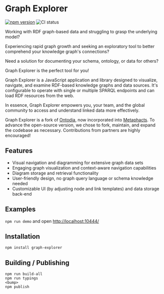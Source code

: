 # Graph Explorer
[![npm version](https://badge.fury.io/js/graph-explorer.svg)](https://www.npmjs.com/package/graph-explorer)
![CI status](https://github.com/zazuko/graph-explorer/workflows/Node.js%20CI/badge.svg)

Working with RDF graph-based data and struggling to grasp the underlying model?

Experiencing rapid graph growth and seeking an exploratory tool to better comprehend your knowledge graph's connections?

Need a solution for documenting your schema, ontology, or data for others?

Graph Explorer is the perfect tool for you!

Graph Explorer is a JavaScript application and library designed to visualize, navigate, and examine RDF-based knowledge graphs and data sources. It's configurable to operate with single or multiple SPARQL endpoints and can load RDF resources from the web.

In essence, Graph Explorer empowers you, your team, and the global community to access and understand linked data more effectively.

Graph Explorer is a fork of [Ontodia](https://github.com/metaphacts/ontodia), now incorporated into [Metaphacts](https://metaphacts.com/). To advance the open-source version, we chose to fork, maintain, and expand the codebase as necessary. Contributions from partners are highly encouraged!

## Features

- Visual navigation and diagramming for extensive graph data sets
- Engaging graph visualization and context-aware navigation capabilities
- Diagram storage and retrieval functionality
- User-friendly design, no graph query language or schema knowledge needed
- Customizable UI (by adjusting node and link templates) and data storage back-end

## Examples

`npm run demo` and open <http://localhost:10444/>

## Installation

`npm install graph-explorer`

## Building / Publishing

```
npm run build-all
npm run typings
<bump>
npm publish
```
